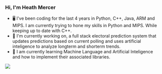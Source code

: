 ### Hi, I'm Heath Mercer 

- 🖥️ I've been coding for the last 4 years in Python, C++, Java, ARM and MIPS. I am currently trying to hone my skills in Python and MIPS. While keeping up to date with C++.
- 🔭 I'm currently working on, a full stack electoral prediction system that updates predictions based on current polling and uses artificial inteligence to analyze longterm and shorterm trends.
- 🌱 I am currently learning Machine Language and Artificial Inteligence and how to implement their associated libraries.

[<img src="path/to/image.png">]([https://link-to-your-URL/](https://www.linkedin.com/in/heath-mercer/))

<!--
**MercerHeath/MercerHeath** is a ✨ _special_ ✨ repository because its `README.md` (this file) appears on your GitHub profile.

Here are some ideas to get you started:

- 🔭 I’m currently working on ...
- 🌱 I’m currently learning ...
- 👯 I’m looking to collaborate on ...
- 🤔 I’m looking for help with ...
- 💬 Ask me about ...
- 📫 How to reach me: ...
- 😄 Pronouns: ...
- ⚡ Fun fact: ...
-->
